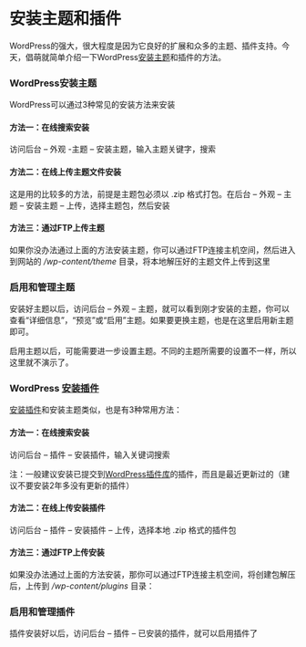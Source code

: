# 安装主题和插件

WordPress的强大，很大程度是因为它良好的扩展和众多的主题、插件支持。今天，倡萌就简单介绍一下WordPress[安装主题](https://www.wpdaxue.com/tag/安装主题)和插件的方法。

### WordPress安装主题

WordPress可以通过3种常见的安装方法来安装

#### 方法一：在线搜索安装

访问后台 – 外观 -主题 – 安装主题，输入主题关键字，搜索

#### 方法二：在线上传主题文件安装

这是用的比较多的方法，前提是主题包必须以 .zip 格式打包。在后台 – 外观 – 主题 – 安装主题 – 上传，选择主题包，然后安装

#### 方法三：通过FTP上传主题

如果你没办法通过上面的方法安装主题，你可以通过FTP连接主机空间，然后进入到网站的 */wp-content/theme* 目录，将本地解压好的主题文件上传到这里

### 启用和管理主题

安装好主题以后，访问后台 – 外观 – 主题，就可以看到刚才安装的主题，你可以查看“详细信息”，“预览”或“启用”主题。如果要更换主题，也是在这里启用新主题即可。



启用主题以后，可能需要进一步设置主题。不同的主题所需要的设置不一样，所以这里就不演示了。

### WordPress [安装插件](https://www.wpdaxue.com/tag/安装插件)

[安装插件](https://www.wpdaxue.com/tag/安装插件)和安装主题类似，也是有3种常用方法：

#### 方法一：在线搜索安装

访问后台 – 插件 – 安装插件，输入关键词搜索

注：一般建议安装已提交到[WordPress插件库](https://wordpress.org/plugins/)的插件，而且是最近更新过的（建议不要安装2年多没有更新的插件）

#### 方法二：在线上传安装插件

访问后台 – 插件 – 安装插件 – 上传，选择本地 .zip 格式的插件包

#### 方法三：通过FTP上传安装

如果没办法通过上面的方法安装，那你可以通过FTP连接主机空间，将创建包解压后，上传到 */wp-content/plugins* 目录：



### 启用和管理插件

插件安装好以后，访问后台 – 插件 – 已安装的插件，就可以启用插件了